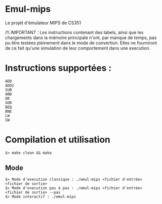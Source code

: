 # Emul-mips
Le projet d'émulateur MIPS de CS351

/!\ IMPORTANT : Les instructions contenant des labels, ainsi que les chargements dans la mémoire principale n'ont, par manque de temps, pas pu être testées pleinement dans le mode de convertion. Elles ne fourniront de ce fait qu'une simulation de leur comportement dans une execution.

# Instructions supportées : 
```
ADD
ADDI
SUB
AND
OR
XOR
BEQ
BNE
LW
SW
```

# Compilation et utilisation
```
$> make clean && make
```

## Mode 
```
$> Mode d'execution classique : ./emul-mips <fichier d'entrée> <fichier de sortie>
$> Mode d'execution pas à pas : ./emul-mips <fichier d'entrée> <fichier de sortie> --pas
$> Mode interactif : ./emul-mips

```
